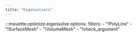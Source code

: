 ```yaml
---
title: "Eigensolvers"
---
```


:::mouette.optimize.eigensolve
    options:
        filters:
        - "!PolyLine"
        - "!SurfaceMesh"
        - "!VolumeMesh"
        - "!check_argument"